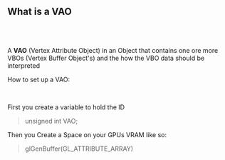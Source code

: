 ## What is a  VAO

<br>
<br>

A **VAO** (Vertex Attribute Object) in an Object that contains one ore more VBOs (Vertex Buffer Object's) and the how the VBO data should be interpreted

How to set up a VAO:

<br>

First you create a variable to hold the ID

> unsigned int VAO;

Then you Create a Space on your GPUs VRAM like so:

> glGenBuffer(GL_ATTRIBUTE_ARRAY)